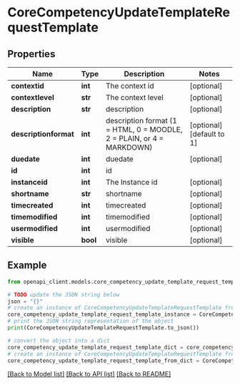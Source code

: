# CoreCompetencyUpdateTemplateRequestTemplate


## Properties

Name | Type | Description | Notes
------------ | ------------- | ------------- | -------------
**contextid** | **int** | The context id | [optional] 
**contextlevel** | **str** | The context level | [optional] 
**description** | **str** | description | [optional] 
**descriptionformat** | **int** | description format (1 &#x3D; HTML, 0 &#x3D; MOODLE, 2 &#x3D; PLAIN, or 4 &#x3D; MARKDOWN) | [optional] [default to 1]
**duedate** | **int** | duedate | [optional] 
**id** | **int** | id | 
**instanceid** | **int** | The Instance id | [optional] 
**shortname** | **str** | shortname | [optional] 
**timecreated** | **int** | timecreated | [optional] 
**timemodified** | **int** | timemodified | [optional] 
**usermodified** | **int** | usermodified | [optional] 
**visible** | **bool** | visible | [optional] 

## Example

```python
from openapi_client.models.core_competency_update_template_request_template import CoreCompetencyUpdateTemplateRequestTemplate

# TODO update the JSON string below
json = "{}"
# create an instance of CoreCompetencyUpdateTemplateRequestTemplate from a JSON string
core_competency_update_template_request_template_instance = CoreCompetencyUpdateTemplateRequestTemplate.from_json(json)
# print the JSON string representation of the object
print(CoreCompetencyUpdateTemplateRequestTemplate.to_json())

# convert the object into a dict
core_competency_update_template_request_template_dict = core_competency_update_template_request_template_instance.to_dict()
# create an instance of CoreCompetencyUpdateTemplateRequestTemplate from a dict
core_competency_update_template_request_template_from_dict = CoreCompetencyUpdateTemplateRequestTemplate.from_dict(core_competency_update_template_request_template_dict)
```
[[Back to Model list]](../README.md#documentation-for-models) [[Back to API list]](../README.md#documentation-for-api-endpoints) [[Back to README]](../README.md)


